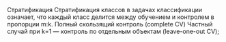 Стратификация
Стратификация классов в задачах классификации означает, что каждый класс делится между обучением и контролем в пропорции m:k.
Полный скользящий контроль (complete CV)
Частный случай при k=1 — контроль по отдельным объектам (leave-one-out CV);
